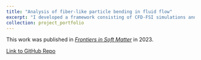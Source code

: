 ```yaml
---
title: "Analysis of fiber-like particle bending in fluid flow"
excerpt: "I developed a framework consisting of CFD-FSI simulations and image-processing techniques to quantify particle bending due to changes in the particle's mechanical properties."
collection: project_portfolio
---
```

This work was published in [*Frontiers in Soft Matter*](https://doi.org/10.3389/frsfm.2022.977729) in 2023.

[Link to GitHub Repo](https://github.com/ThomasMHNguyen/Non_Constant_K)
